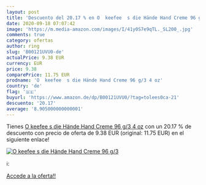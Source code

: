 ```yaml
---
layout: post
title: 'Descuento del 20.17 % en O  keefee  s die Hände Hand Creme 96 g/3'
date: 2020-09-18 07:07:42
image: 'https://m.media-amazon.com/images/I/41y0S7e9qTL._SL200_.jpg'
comments: true
category: ofertas
author: ring
slug: 'B00121UVU0-de'
actualPrice: 9.38 EUR
currency: EUR
price: 9.38
comparePrice: 11.75 EUR
prodname: 'O  keefee  s die Hände Hand Creme 96 g/3 4 oz'
country: 'de'
flag: '🇩🇪'
buyurl: 'https://www.amazon.de/dp/B00121UVU0/?tag=tolees0ca-21'
descuento: '20.17'
average: '8.905000000000001'
---
```


Tienes [O  keefee  s die Hände Hand Creme 96 g/3 4 oz](https://www.amazon.de/dp/B00121UVU0/?tag=tolees0ca-21) con un 20.17 % de descuento con precio de oferta de 9.38 EUR (original: 11.75 EUR) en el siguiente enlace!

[![O  keefee  s die Hände Hand Creme 96 g/3](https://m.media-amazon.com/images/I/41y0S7e9qTL._SL200_.jpg)](https://www.amazon.de/dp/B00121UVU0/?tag=tolees0ca-21)

ℹ️:


[Accede a la oferta!!](https://www.amazon.de/dp/B00121UVU0/?tag=tolees0ca-21)
